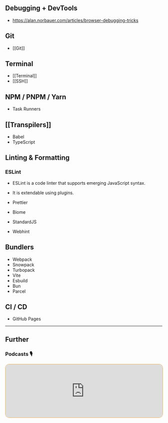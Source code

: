 ## Debugging + DevTools

- https://alan.norbauer.com/articles/browser-debugging-tricks

## Git

- [[Git]]

## Terminal

- [[Terminal]]
- [[SSH]]

## NPM / PNPM / Yarn

- Task Runners

## [[Transpilers]]

- Babel
- TypeScript

## Linting & Formatting

### ESLint

-  ESLint is a code linter that supports emerging JavaScript syntax.
- It is extendable using plugins.

- Prettier
- Biome
- StandardJS
- Webhint

## Bundlers

- Webpack
- Snowpack
- Turbopack
- Vite
- Esbuild
- Bun
- Parcel

## CI / CD

- GitHub Pages


---
## Further

### Podcasts 🎙

<iframe style='margin-bottom: .5rem; display: block; height: 170px; width: 100%; border: 1px solid #edae49; border-radius: .75rem; box-sizing: content-box' src='https://podverse.fm/embed/player?episodeId=CIW8GYmDGM' title='Podverse Embed Player' class='pv-embed-player'>Syntax - How to Get Better at Debugging</iframe>
